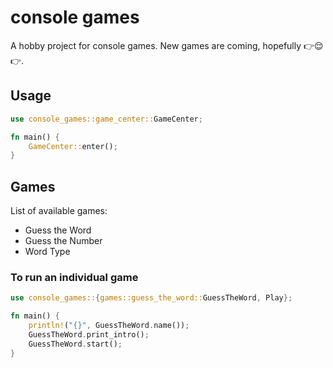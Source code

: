 # console games

A hobby project for console games. New games are coming, hopefully 👉😌👉.

## Usage

```rust
use console_games::game_center::GameCenter;

fn main() {
    GameCenter::enter();
}

```

## Games

List of available games:

- Guess the Word
- Guess the Number
- Word Type

### To run an individual game

```rust
use console_games::{games::guess_the_word::GuessTheWord, Play};

fn main() {
    println!("{}", GuessTheWord.name());
    GuessTheWord.print_intro();
    GuessTheWord.start();
}
```
